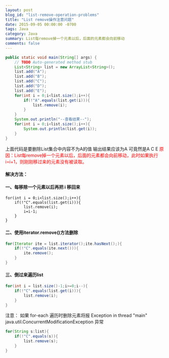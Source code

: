 ```yaml
---
layout: post
blog_id: "list-remove-operation-problems"
title: "List remove操作注意问题"
date: 2015-09-05 00:00:00 -0700
tags: Java
category: Java
summary: List每remove掉一个元素以后，后面的元素都会向前移动
comments: false
---
```


```java
public static void main(String[] args) {  
	// TODO Auto-generated method stub  
	List<String> list = new ArrayList<String>();  
	list.add("A");  
	list.add("B");  
	list.add("C");  
	list.add("D");  
	list.add("E");  
	for(int i = 0;i<list.size();i++){  
		if(!"A".equals(list.get(i))){  
			list.remove(i);  
		}  
	}  
	System.out.println("--查看结果--");  
	for(int i = 0;i<list.size();i++){  
		System.out.println(list.get(i));  
	}  
}
```

上面代码是要删除List集合中内容不为A的值
输出结果应该为A
可竟然是A C E
<span style="color:red">原因：List每remove掉一个元素以后，后面的元素都会向前移动，此时如果执行i=i+1，则刚刚移过来的元素没有被读取。</span>

#### **解决方法：**

#### 一、每移除一个元素以后再把 i 移回来

```
for(int i = 0;i<list.size();i++){  
	if(!"C".equals(list.get(i))){  
		list.remove(i);  
		i=i-1;  
	}  
}
```

#### 二、使用iterator.remove()方法删除

```java
for(Iterator ite = list.iterator();ite.hasNext();){  
	if(!"C".equals(ite.next())){  
		ite.remove();  
	}  
}
```

#### 三、倒过来遍历list

```java
for(int i = list.size()-1;i>=0;i--){  
	if(!"C".equals(list.get(i))){  
		list.remove(i);  
	}  
}
```

注意：
如果 for-each 遍历时删除元素将报
Exception in thread "main" java.util.ConcurrentModificationException 异常

```java
for(String s:list){  
	if(!"C".equals(s)){  
		list.remove(s);  
	}  
}
```

<br>